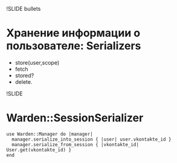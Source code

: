 !SLIDE bullets
# Хранение информации о пользователе: Serializers #

*  store(user,scope)
*  fetch
*  stored?
*  delete.

!SLIDE
# Warden::SessionSerializer #

    use Warden::Manager do |manager|
      manager.serialize_into_session { |user| user.vkontakte_id }
      manager.serialize_from_session { |vkontakte_id| User.get(vkontakte_id) }
    end

